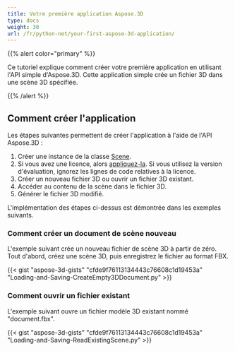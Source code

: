 ```yaml
---
title: Votre première application Aspose.3D
type: docs
weight: 30
url: /fr/python-net/your-first-aspose-3d-application/
---
```


{{% alert color="primary" %}}

Ce tutoriel explique comment créer votre première application en utilisant l'API simple d'Aspose.3D. Cette application simple crée un fichier 3D dans une scène 3D spécifiée.

{{% /alert %}}

## **Comment créer l'application**

Les étapes suivantes permettent de créer l'application à l'aide de l'API Aspose.3D :

1. Créer une instance de la classe [Scene](https://reference.aspose.com/3d/fr/python-net/aspose.threed/scene/).
1. Si vous avez une licence, alors [appliquez-la](/3d/fr/python-net/licensing/).
   Si vous utilisez la version d'évaluation, ignorez les lignes de code relatives à la licence.
1. Créer un nouveau fichier 3D ou ouvrir un fichier 3D existant.
1. Accéder au contenu de la scène dans le fichier 3D.
1. Générer le fichier 3D modifié.

L'implémentation des étapes ci-dessus est démontrée dans les exemples suivants.

### **Comment créer un document de scène nouveau**

L'exemple suivant crée un nouveau fichier de scène 3D à partir de zéro. Tout d'abord, créez une scène 3D, puis enregistrez le fichier au format FBX.

{{< gist "aspose-3d-gists" "cfde9f76113134443c76608c1d19453a" "Loading-and-Saving-CreateEmpty3DDocument.py" >}}

### **Comment ouvrir un fichier existant**

L'exemple suivant ouvre un fichier modèle 3D existant nommé "document.fbx".

{{< gist "aspose-3d-gists" "cfde9f76113134443c76608c1d19453a" "Loading-and-Saving-ReadExistingScene.py" >}}
